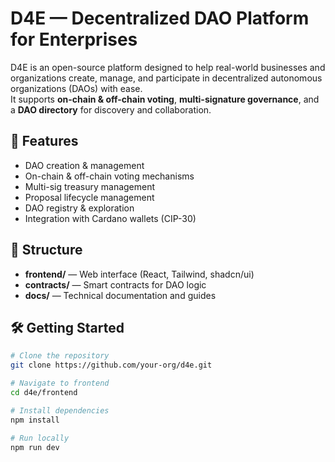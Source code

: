 # D4E — Decentralized DAO Platform for Enterprises

D4E is an open-source platform designed to help real-world businesses and organizations create, manage, and participate in decentralized autonomous organizations (DAOs) with ease.  
It supports **on-chain & off-chain voting**, **multi-signature governance**, and a **DAO directory** for discovery and collaboration.

## 🚀 Features
- DAO creation & management
- On-chain & off-chain voting mechanisms
- Multi-sig treasury management
- Proposal lifecycle management
- DAO registry & exploration
- Integration with Cardano wallets (CIP-30)

## 📂 Structure
- **frontend/** — Web interface (React, Tailwind, shadcn/ui)
- **contracts/** — Smart contracts for DAO logic
- **docs/** — Technical documentation and guides

## 🛠️ Getting Started
```bash
# Clone the repository
git clone https://github.com/your-org/d4e.git

# Navigate to frontend
cd d4e/frontend

# Install dependencies
npm install

# Run locally
npm run dev
